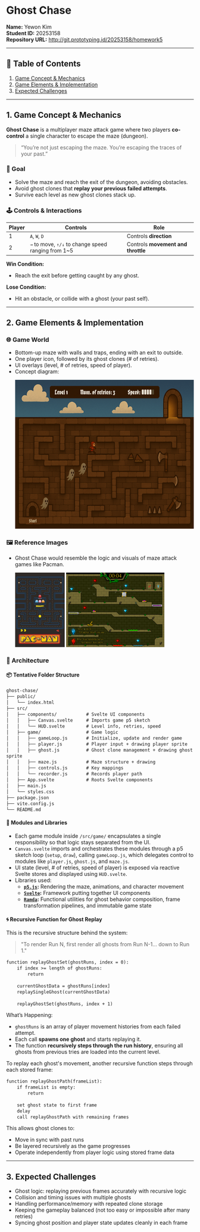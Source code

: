 # Ghost Chase

**Name:** Yewon Kim  
**Student ID:** 20253158  
**Repository URL:** http://git.prototyping.id/20253158/homework5

---

## 📑 Table of Contents
1. [Game Concept & Mechanics](#1-game-concept--mechanics)
2. [Game Elements & Implementation](#2-game-elements--implementation)
3. [Expected Challenges](#3-expected-challenges)

---

## 1. Game Concept & Mechanics

**Ghost Chase** is a multiplayer maze attack game where two players **co-control** a single character to escape the maze (dungeon).

> “You’re not just escaping the maze. You’re escaping the traces of your past.”

### 🎯 Goal
- Solve the maze and reach the exit of the dungeon, avoiding obstacles.
- Avoid ghost clones that **replay your previous failed attempts**.
- Survive each level as new ghost clones stack up.

### 🕹️ Controls & Interactions

| Player | Controls       | Role                          |
|--------|----------------|-------------------------------|
| 1      | `A`, `W`, `D`   | Controls **direction**         |
| 2      | `→` to move, `↑/↓` to change speed ranging from 1~5 | Controls **movement and throttle** |

**Win Condition:**  
- Reach the exit before getting caught by any ghost.

**Lose Condition:**  
- Hit an obstacle, or collide with a ghost (your past self).

---

## 2. Game Elements & Implementation

### 🌐 Game World

- Bottom-up maze with walls and traps, ending with an exit to outside.
- One player icon, followed by its ghost clones (# of retries).
- UI overlays (level, # of retries, speed of player).
- Concept diagram:
  <p>
  <img src="./assets/concept-diagram.png" height="400"/>
  </p>


### 🖼️ Reference Images

- Ghost Chase would resemble the logic and visuals of maze attack games like Pacman.

  <p>
  <img src="./assets/pacman.jpg" height="200"/>
  <img src="./assets/fireBoyAndWatergirl.png" height="200"/>
  </p>

### 🔧 Architecture

#### 📦 Tentative Folder Structure

```plaintext
ghost-chase/
├── public/                   
│   └── index.html
├── src/
│   ├── components/           # Svelte UI components
│   │   ├── Canvas.svelte     # Imports game p5 sketch
│   │   └── HUD.svelte        # Level info, retries, speed
│   ├── game/                 # Game logic
│   │   ├── gameLoop.js       # Initialize, update and render game
│   │   ├── player.js         # Player input + drawing player sprite
│   │   ├── ghost.js          # Ghost clone management + drawing ghost sprite
│   │   ├── maze.js           # Maze structure + drawing
│   │   ├── controls.js       # Key mappings
│   │   └── recorder.js       # Records player path
│   ├── App.svelte            # Roots Svelte components
│   ├── main.js               
│   └── styles.css
├── package.json
├── vite.config.js            
└── README.md
```

#### 🧱 Modules and Libraries

- Each game module inside `/src/game/` encapsulates a single responsibility so that logic stays separated from the UI. 
- `Canvas.svelte` imports and orchestrates these modules through a p5 sketch loop (`setup`, `draw`), calling `gameLoop.js`, which delegates control to modules like `player.js`, `ghost.js`, and `maze.js`.
- UI state (level, # of retries, speed of player) is exposed via reactive Svelte stores and displayed using `HUD.svelte`.
- Libraries used:
  - **[`p5.js`](https://p5js.org/):** Rendering the maze, animations, and character movement  
  - **[`Svelte`](https://svelte.dev/):** Framework putting together UI components
  - **[`Ramda`](https://ramdajs.com/):** Functional utilities for ghost behavior composition, frame transformation pipelines, and immutable game state

#### 🌀 Recursive Function for Ghost Replay

This is the recursive structure behind the system:  
> "To render Run N, first render all ghosts from Run N-1... down to Run 1."

```pseudo
function replayGhostSet(ghostRuns, index = 0):
    if index >= length of ghostRuns:
        return

    currentGhostData = ghostRuns[index]
    replaySingleGhost(currentGhostData)

    replayGhostSet(ghostRuns, index + 1)
```

What’s Happening:

- `ghostRuns` is an array of player movement histories from each failed attempt.
- Each call **spawns one ghost** and starts replaying it.
- The function **recursively steps through the run history**, ensuring all ghosts from previous tries are loaded into the current level.

To replay each ghost's movement, another recursive function steps through each stored frame:

```pseudo
function replayGhostPath(frameList):
    if frameList is empty:
        return

    set ghost state to first frame
    delay
    call replayGhostPath with remaining frames
```

This allows ghost clones to:

- Move in sync with past runs  
- Be layered recursively as the game progresses  
- Operate independently from player logic using stored frame data  



---

## 3. Expected Challenges

- Ghost logic: replaying previous frames accurately with recursive logic
- Collision and timing issues with multiple ghosts
- Handling performance/memory with repeated clone storage
- Keeping the gameplay balanced (not too easy or impossible after many retries)
- Syncing ghost position and player state updates cleanly in each frame
